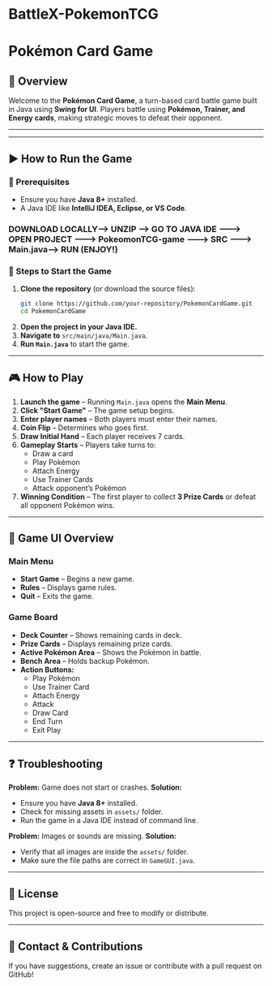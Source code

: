 # BattleX-PokemonTCG

# **Pokémon Card Game**  

## **📌 Overview**
Welcome to the **Pokémon Card Game**, a turn-based card battle game built in Java using **Swing for UI**. Players battle using **Pokémon, Trainer, and Energy cards**, making strategic moves to defeat their opponent.

---

---

## **▶️ How to Run the Game**

### **🔹 Prerequisites**
- Ensure you have **Java 8+** installed.
- A Java IDE like **IntelliJ IDEA, Eclipse, or VS Code**.

### DOWNLOAD LOCALLY--> UNZIP --> GO TO JAVA IDE ---> OPEN PROJECT ---> PokeomonTCG-game ---> SRC ---> Main.java--> RUN (ENJOY!)

### **🔹 Steps to Start the Game**
1. **Clone the repository** (or download the source files):
   ```bash
   git clone https://github.com/your-repository/PokemonCardGame.git
   cd PokemonCardGame
   ```
2. **Open the project in your Java IDE.**
3. **Navigate to** `src/main/java/Main.java`.
4. **Run `Main.java`** to start the game.

---

## **🎮 How to Play**
1. **Launch the game** – Running `Main.java` opens the **Main Menu**.
2. **Click "Start Game"** – The game setup begins.
3. **Enter player names** – Both players must enter their names.
4. **Coin Flip** – Determines who goes first.
5. **Draw Initial Hand** – Each player receives 7 cards.
6. **Gameplay Starts** – Players take turns to:
   - Draw a card
   - Play Pokémon
   - Attach Energy
   - Use Trainer Cards
   - Attack opponent’s Pokémon
7. **Winning Condition** – The first player to collect **3 Prize Cards** or defeat all opponent Pokémon wins.

---

## **🎨 Game UI Overview**
### **Main Menu**
- **Start Game** – Begins a new game.
- **Rules** – Displays game rules.
- **Quit** – Exits the game.

### **Game Board**
- **Deck Counter** – Shows remaining cards in deck.
- **Prize Cards** – Displays remaining prize cards.
- **Active Pokémon Area** – Shows the Pokémon in battle.
- **Bench Area** – Holds backup Pokémon.
- **Action Buttons:**
  - Play Pokémon
  - Use Trainer Card
  - Attach Energy
  - Attack
  - Draw Card
  - End Turn
  - Exit Play

---

## **❓ Troubleshooting**
**Problem:** Game does not start or crashes.
**Solution:**
- Ensure you have **Java 8+** installed.
- Check for missing assets in `assets/` folder.
- Run the game in a Java IDE instead of command line.

**Problem:** Images or sounds are missing.
**Solution:**
- Verify that all images are inside the `assets/` folder.
- Make sure the file paths are correct in `GameGUI.java`.

---

## **📜 License**
This project is open-source and free to modify or distribute.

---

## **📧 Contact & Contributions**
If you have suggestions, create an issue or contribute with a pull request on GitHub!

